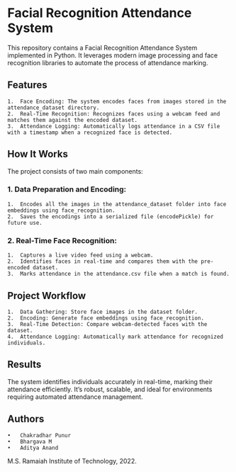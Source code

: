# Facial Recognition Attendance System

This repository contains a Facial Recognition Attendance System implemented in Python. It leverages modern image processing and face recognition libraries to automate the process of attendance marking.

## Features

	1.	Face Encoding: The system encodes faces from images stored in the attendance_dataset directory.
	2.	Real-Time Recognition: Recognizes faces using a webcam feed and matches them against the encoded dataset.
	3.	Attendance Logging: Automatically logs attendance in a CSV file with a timestamp when a recognized face is detected.

## How It Works

The project consists of two main components:

### 1.	Data Preparation and Encoding:

	1.	Encodes all the images in the attendance_dataset folder into face embeddings using face_recognition.
	2.	Saves the encodings into a serialized file (encodePickle) for future use.
 
### 2.	Real-Time Face Recognition:

	1.	Captures a live video feed using a webcam.
	2.	Identifies faces in real-time and compares them with the pre-encoded dataset.
	3.	Marks attendance in the attendance.csv file when a match is found.

## Project Workflow

	1.	Data Gathering: Store face images in the dataset folder.
	2.	Encoding: Generate face embeddings using face_recognition.
	3.	Real-Time Detection: Compare webcam-detected faces with the dataset.
	4.	Attendance Logging: Automatically mark attendance for recognized individuals.

## Results

The system identifies individuals accurately in real-time, marking their attendance efficiently. It’s robust, scalable, and ideal for environments requiring automated attendance management.

## Authors

	•	Chakradhar Punur
	•	Bhargava M
	•	Aditya Anand

M.S. Ramaiah Institute of Technology, 2022.
